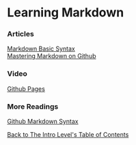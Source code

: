 # Learning Markdown


### Articles

[Markdown Basic Syntax](https://www.markdownguide.org/basic-syntax/) <br>
[Mastering Markdown on Github](https://docs.github.com/en/get-started/writing-on-github/getting-started-with-writing-and-formatting-on-github/basic-writing-and-formatting-syntax)


### Video

[Github Pages](https://pages.github.com/)

### More Readings

[Github Markdown Syntax](https://docs.github.com/en/get-started/writing-on-github/getting-started-with-writing-and-formatting-on-github/basic-writing-and-formatting-syntax) <br>


[Back to The Intro Level's Table of Contents](https://github.com/TraceDugar/reading-notes/blob/main/102/toc.md)
